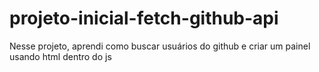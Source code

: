 # projeto-inicial-fetch-github-api

Nesse projeto, aprendi como buscar usuários do github e criar um painel usando html dentro do js
